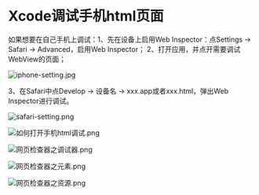 # Xcode调试手机html页面

如果想要在自己手机上调试：1、先在设备上启用Web Inspector：点Settings -> Safari -> Advanced，启用Web Inspector；  2、打开应用，并点开需要调试WebView的页面； 



![iphone-setting.jpg](https://i.loli.net/2019/11/11/BzfIDTwGOniUNX6.jpg)



3、在Safari中点Develop -> 设备名 -> xxx.app或者xxx.html，弹出Web Inspector进行调试。 


![safari-setting.png](https://i.loli.net/2019/11/11/4rtpGJnFy6ELxIU.png)


![如何打开手机html调试.png](https://i.loli.net/2019/11/11/y9orlkJSdABmwXE.png)



![网页检查器之调试器.png](https://i.loli.net/2019/11/11/JeVvfrg8YqIbBGo.png)



![网页检查器之元素.png](https://i.loli.net/2019/11/11/lIvgc3Ji96WmSKL.png)



![网页检查器之资源.png](https://i.loli.net/2019/11/11/U1fL6OzGFZydblJ.png)



